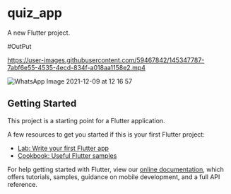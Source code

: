 # quiz_app

A new Flutter project.

#OutPut


https://user-images.githubusercontent.com/59467842/145347787-7abf6e55-4535-4ecd-834f-a018aa1158e2.mp4

![WhatsApp Image 2021-12-09 at 12 16 57](https://user-images.githubusercontent.com/59467842/145347808-a32d631d-5d1a-4d52-b147-202abbcd8624.jpeg)


## Getting Started

This project is a starting point for a Flutter application.

A few resources to get you started if this is your first Flutter project:

- [Lab: Write your first Flutter app](https://flutter.dev/docs/get-started/codelab)
- [Cookbook: Useful Flutter samples](https://flutter.dev/docs/cookbook)

For help getting started with Flutter, view our
[online documentation](https://flutter.dev/docs), which offers tutorials,
samples, guidance on mobile development, and a full API reference.
